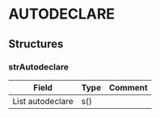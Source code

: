 
# AUTODECLARE

## Structures


### strAutodeclare
|Field|Type|Comment|
| --- | --- | --- |
|List autodeclare|s()||


